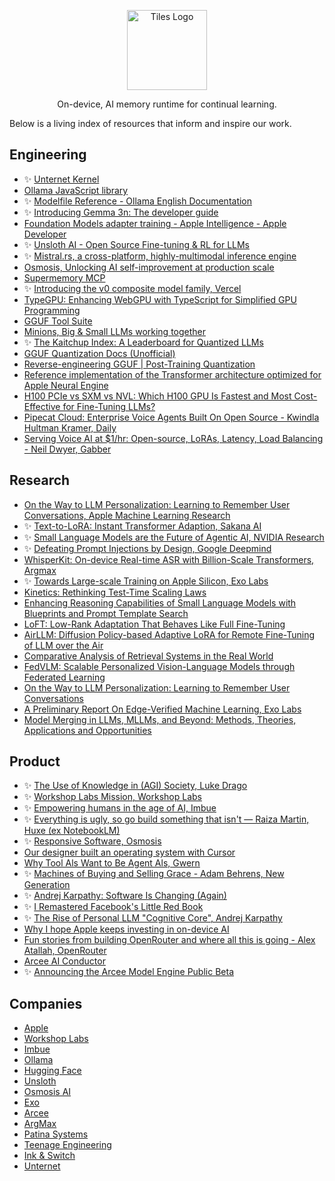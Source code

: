 <p align="center">
  <a href="https://github.com/tileshq/">
    <img src="https://avatars.githubusercontent.com/u/210493283?s=400&u=2f11fffd96608dab3c5e471f0b2ca3d51b528103&v=4" alt="Tiles Logo" width="128" />
  </a>
</p>

<p align="center">
  On-device, AI memory runtime for continual learning.
</p>

Below is a living index of resources that inform and inspire our work.

## Engineering
- ✨ [Unternet Kernel](https://github.com/unternet-co/client/tree/main/kernel?utm_source=tiles.run)
- [Ollama JavaScript library](https://github.com/ollama/ollama-js?utm_source=tiles.run)
- ✨ [Modelfile Reference - Ollama English Documentation](https://ollama.readthedocs.io/en/modelfile/?utm_source=tiles.run)
- ✨ [Introducing Gemma 3n: The developer guide](https://developers.googleblog.com/en/introducing-gemma-3n-developer-guide/?utm_source=tiles.run)
- [Foundation Models adapter training - Apple Intelligence - Apple Developer](https://developer.apple.com/apple-intelligence/foundation-models-adapter/?utm_source=tiles.run)
- ✨ [Unsloth AI - Open Source Fine-tuning & RL for LLMs](https://unsloth.ai/?utm_source=tiles.run)
- ✨ [Mistral.rs, a cross-platform, highly-multimodal inference engine](https://github.com/EricLBuehler/mistral.rs?utm_source=tiles.run)
- [Osmosis, Unlocking AI self-improvement at production scale](https://osmosis.ai/?utm_source=tiles.run)
- [Supermemory MCP](https://mcp.supermemory.ai/)
- ✨ [Introducing the v0 composite model family, Vercel](https://vercel.com/blog/v0-composite-model-family#why-does-v0-need-a-composite-model-architecture?)
- [TypeGPU: Enhancing WebGPU with TypeScript for Simplified GPU Programming](https://github.com/software-mansion/TypeGPU?utm_source=tiles.run)
- [GGUF Tool Suite](https://github.com/Thireus/GGUF-Tool-Suite/?utm_source=tiles.run)
- [Minions, Big & Small LLMs working together](https://github.com/HazyResearch/minions?utm_source=tiles.run)
- ✨ [The Kaitchup Index: A Leaderboard for Quantized LLMs](https://kaitchup.substack.com/p/the-kaitchup-index?utm_source=tiles.run)
- [GGUF Quantization Docs (Unofficial)](https://github.com/iuliaturc/gguf-docs?utm_source=tiles.run)
- [Reverse-engineering GGUF | Post-Training Quantization](https://www.youtube.com/watch?v=vW30o4U9BFE)
- [Reference implementation of the Transformer architecture optimized for Apple Neural Engine](https://github.com/apple/ml-ane-transformers?utm_source=tiles.run)
- [H100 PCIe vs SXM vs NVL: Which H100 GPU Is Fastest and Most Cost-Effective for Fine-Tuning LLMs?](https://kaitchup.substack.com/p/h100-pcie-vs-sxm-vs-nvl-best-single?utm_source=tiles.run)
- [Pipecat Cloud: Enterprise Voice Agents Built On Open Source - Kwindla Hultman Kramer, Daily](https://www.youtube.com/watch?v=IA4lZjh9sTs?utm_source=tiles.run)
- [Serving Voice AI at $1/hr: Open-source, LoRAs, Latency, Load Balancing - Neil Dwyer, Gabber](https://www.youtube.com/watch?v=rD23-VZZHOo?utm_source=tiles.run)

## Research
- [On the Way to LLM Personalization: Learning to Remember User Conversations, Apple Machine Learning Research](https://machinelearning.apple.com/research/on-the-way)
- ✨ [Text-to-LoRA: Instant Transformer Adaption, Sakana AI](https://arxiv.org/abs/2506.06105?utm_source=tiles.run)
- ✨ [Small Language Models are the Future of Agentic AI, NVIDIA Research](https://arxiv.org/abs/2506.02153?utm_source=tiles.run)
- ✨ [Defeating Prompt Injections by Design, Google Deepmind](https://arxiv.org/abs/2503.18813?utm_source=tiles.run)
- [WhisperKit: On-device Real-time ASR with Billion-Scale Transformers, Argmax](https://openreview.net/attachment?id=6lC3MPFbVg&name=pdf&utm_source=tiles.run)
- ✨ [Towards Large-scale Training on Apple Silicon, Exo Labs](https://openreview.net/pdf?id=TJjP8d5bms&utm_source=tiles.run)
- [Kinetics: Rethinking Test-Time Scaling Laws](https://openreview.net/attachment?id=qxnJrm47Ag&name=pdf&?utm_source=tiles.run)
- [Enhancing Reasoning Capabilities of Small Language Models with Blueprints and Prompt Template Search](https://openreview.net/attachment?id=LsNstclw8Z&name=pdf&)
- [LoFT: Low-Rank Adaptation That Behaves Like Full Fine-Tuning](https://arxiv.org/pdf/2505.21289?utm_source=tiles.run)
- [AirLLM: Diffusion Policy-based Adaptive LoRA for Remote Fine-Tuning of LLM over the Air](https://arxiv.org/abs/2507.11515?utm_source=tiles.run)
- [Comparative Analysis of Retrieval Systems in the Real World](https://arxiv.org/pdf/2405.02048?utm_source=tiles.run)
- [FedVLM: Scalable Personalized Vision-Language Models through Federated Learning](https://arxiv.org/abs/2507.17088?utm_source=tiles.run)
- [On the Way to LLM Personalization: Learning to Remember User Conversations](https://arxiv.org/abs/2411.13405?utm_source=tiles.run)
- [A Preliminary Report On Edge-Verified Machine Learning, Exo Labs](https://github.com/exo-explore/evML/blob/main/A_Preliminary_Report_On_evML.pdf?utm_source=tiles.run)
- [Model Merging in LLMs, MLLMs, and Beyond: Methods, Theories, Applications and Opportunities](https://arxiv.org/abs/2408.07666?utm_source=tiles.run)


## Product

- ✨ [The Use of Knowledge in (AGI) Society, Luke Drago](https://lukedrago.substack.com/cp/160938645?utm_source=tiles.run)
- ✨ [Workshop Labs Mission, Workshop Labs](https://workshoplabs.ai/?utm_source=tiles.run)
- ✨ [Empowering humans in the age of AI, Imbue](https://imbue.com/company/vision/?utm_source=tiles.run)
- ✨ [Everything is ugly, so go build something that isn't — Raiza Martin, Huxe (ex NotebookLM)](https://www.youtube.com/watch?v=yG5d5UaGz1M?utm_source=tiles.run)
- ✨ [Responsive Software, Osmosis](https://osmosis.ai/blog/responsive-software?utm_source=tiles.run)
- [Our designer built an operating system with Cursor
](https://www.youtube.com/watch?v=TQhv6Wol6Ns)
- [Why Tool Als Want to Be Agent Als, Gwern](https://gwern.net/tool-ai?utm_source=tiles.run)
- ✨ [Machines of Buying and Selling Grace - Adam Behrens, New Generation](https://www.youtube.com/watch?v=zlZz0mDF2eg?utm_source=tiles.run)
- ✨ [Andrej Karpathy: Software Is Changing (Again)](https://www.youtube.com/watch?v=LCEmiRjPEtQ&t=2211s?utm_source=tiles.run)
- ✨ [I Remastered Facebook's Little Red Book](https://spaccapeli.com/i-remastered-facebooks-little-red-book?utm_source=tiles.run)
- ✨ [The Rise of Personal LLM "Cognitive Core", Andrej Karpathy](https://x.com/karpathy/status/1938626382248149433?utm_source=tiles.run)
- [Why I hope Apple keeps investing in on-device AI](https://www.computerworld.com/article/4016798/why-i-hope-apple-keeps-investing-in-on-device-ai.html?utm_source=tiles.run)
- [Fun stories from building OpenRouter and where all this is going - Alex Atallah, OpenRouter](https://www.youtube.com/watch?v=84Vtz2IL1Ug?utm_source=tiles.run)
- [Arcee AI Conductor](https://models.arcee.ai/?utm_source=tiles.run)
- ✨ [Announcing the Arcee Model Engine Public Beta](https://www.arcee.ai/blog/announcing-the-arcee-model-engine-public-beta?utm_source=tiles.run)

## Companies

- [Apple](https://www.apple.com/)
- [Workshop Labs](https://workshoplabs.ai/)
- [Imbue](https://imbue.com/)
- [Ollama](https://ollama.com)
- [Hugging Face](https://huggingface.co/)
- [Unsloth](https://unsloth.ai)
- [Osmosis AI](https://osmosis.ai/)
- [Exo](https://exolabs.net/)
- [Arcee](https://www.arcee.ai/)
- [ArgMax](https://www.argmaxinc.com/)
- [Patina Systems](https://patinasystems.com/)
- [Teenage Engineering](https://teenage.engineering/)
- [Ink & Switch](https://www.inkandswitch.com/)
- [Unternet](https://unternet.co/)


